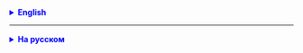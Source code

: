 <details style="margin-top: 16px">
  <summary style="cursor: pointer; color: blue;"><b>English</b></summary>

Add methods of the class `ATM.java` of the project **Bank**

- write a constructor
- add the deposit method
- add the withdraw method
- add the showBalance method (optional)

Test the added methods.

### Task 2

- Understand how methods work in the class `Bank.java`
- Test functionality

</details>

<hr>

<details style="margin-top: 16px">
  <summary style="cursor: pointer; color: blue;"><b>На русском</b></summary>

### Задача 1

Дописать методы класса `ATM.java` проекта **Bank**

- написать конструктор
- дописать метод deposit
- дописать метод withdraw
- дописать метод showBalance (не обязательно)

Протестировать дописанные методы.

### Задача 2

- Разобраться как работают методы в классе `Bank.java`
- Протестировать работоспособность

</details>
